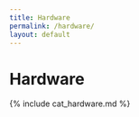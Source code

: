 ```yaml
---
title: Hardware
permalink: /hardware/
layout: default
---
```


# Hardware

{% include cat_hardware.md %}
